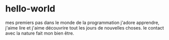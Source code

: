 # hello-world
mes premiers pas dans le monde de la programmation
j'adore apprendre, j'aime lire et j'aime découvrire tout les jours de nouvelles choses. le contact avec la nature fait mon bien être.
